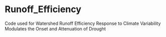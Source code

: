 # Runoff_Efficiency
Code used for Watershed Runoff Efficiency Response to Climate Variability Modulates the Onset and Attenuation of Drought
